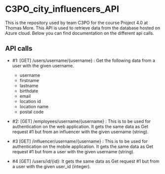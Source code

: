 # C3PO_city_influencers_API
This is the repository used by team C3PO for the course Project 4.0 at Thomas More.
This API is used to retrieve data from the database hosted on Azure cloud.
Below you can find documentation on the different api calls.

## API calls

- #1: [GET] /users/username/{username} : Get the following data from a user with the given username.
    - username 
    - firstname
    - lastname
    - birthdate
    - email
    - location id
    - location name
    - postal code

- #2: [GET] /employees/username/{username} : This is to be used for authentication on the web application. It gets the same data as Get request #1 but from an influencer with the given username (string).

- #3 [GET] /influencer/username/{username} : This is to be used for authentication on the mobile application. It gets the same data as Get request #1 but from a user with the given username (string).

- #4 [GET] /users/id/{id}: It gets the same data as Get request #1 but from a user with the given user_id (integer).

